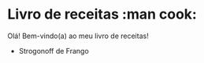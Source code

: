 # Livro de receitas :man cook:

 Olá! Bem-vindo(a) ao meu livro de receitas!

 - Strogonoff de Frango